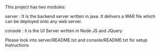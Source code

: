 This project has two modules:

server : It is the backend server written in java. It delivers a WAR file which can be deployed onto any web server.

console : it is the UI Server written in Node JS and JQuery

Please look into server/README.txt and console/README.txt for setup Instructions
